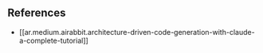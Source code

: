
## References

- [[ar.medium.airabbit.architecture-driven-code-generation-with-claude-a-complete-tutorial]]